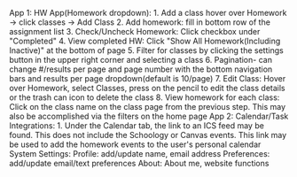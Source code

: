 App 1: HW App(Homework dropdown):
    1. Add a class 
        hover over Homework -> click classes -> Add Class 
    2. Add homework:
        fill in bottom row of the assignment list
    3. Check/Uncheck Homework:
        Click checkbox under "Completed"
    4. View completed HW:
        Click "Show All Homework(Including Inactive)" at the bottom of page
    5. Filter for classes by clicking the settings button in the upper right corner and selecting a class
    6. Pagination- can change #/results per page and page number with the bottom navigation bars and results per page dropdown(default is 10/page)
    7. Edit Class:
        Hover over Homework, select Classes, press on the pencil to edit the class details or the trash can icon to delete the class
    8. View homework for each class:
        Click on the class name on the class page from the previous step. This may also be accomplished via the filters on the home page
App 2: Calendar/Task Integrations:
    1. Under the Calendar tab, the link to an ICS feed may be found. This does not include the Schoology or Canvas events. This link may be used to add the homework events to the user's personal calendar
System Settings:
    Profile: add/update name, email address
    Preferences: add/update email/text preferences
    About: About me, website functions
